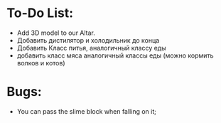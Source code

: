 To-Do List:
========
 - Add 3D model to our Altar.
 - Добавить дистилятор и холодильник до конца
 - Добавить Класс питья, аналогичный классу еды
 - добавить класс мяса аналогичный классы еды (можно кормить волков и котов)

Bugs:
========
 - You can pass the slime block when falling on it;
